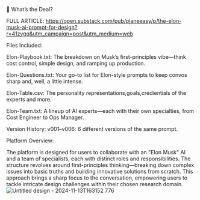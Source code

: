 🧠 What’s the Deal?

FULL ARTICLE: https://open.substack.com/pub/planeeasy/p/the-elon-musk-ai-prompt-for-design?r=41zvgq&utm_campaign=post&utm_medium=web

Files Included:

Elon-Playbook.txt: The breakdown on Musk’s first-principles vibe—think cost control, simple design, and ramping up production.

Elon-Questions.txt: Your go-to list for Elon-style prompts to keep convos sharp and, well, a little intense.

Elon-Table.csv: The personality representations,goals,credientials of the experts and more. 

Elon-Team.txt: A lineup of AI experts—each with their own specialties, from Cost Engineer to Ops Manager.

Version History:
v001–v006: 6 different versions of the same prompt.

Platform Overview:

The platform is designed for users to collaborate with an "Elon Musk" AI and a team of specialists, each with distinct roles and responsibilities. The structure revolves around first-principles thinking—breaking down complex issues into basic truths and building innovative solutions from scratch. This approach brings a sharp focus to the conversation, empowering users to tackle intricate design challenges within their chosen research domain.
![Untitled design - 2024-11-13T163152 776](https://github.com/user-attachments/assets/1ae2e4d1-7cae-42c7-9e2d-da9aceae74fc)
